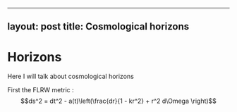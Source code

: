 ----
layout: post
title: Cosmological horizons
----
# Horizons

Here I will talk about cosmological horizons

First the FLRW metric :
$$ds^2 = dt^2 - a(t)\left(\frac{dr}{1 - kr^2} + r^2 d\Omega \right)$$

